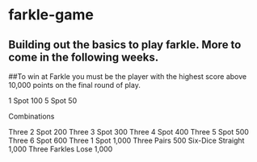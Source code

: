 # farkle-game
## Building out the basics to play farkle. More to come in the following weeks.

##To win at Farkle you must be the player with the highest score above 10,000 points on the final round of play.

1 Spot 100
5 Spot 50

Combinations

Three 2 Spot 200
Three 3 Spot 300
Three 4 Spot 400
Three 5 Spot 500
Three 6 Spot 600
Three 1 Spot 1,000
Three Pairs 500
Six-Dice Straight 1,000
Three Farkles Lose 1,000 
